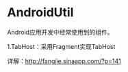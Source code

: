AndroidUtil
===========

Android应用开发中经常使用到的组件。

1.TabHost：采用Fragment实现TabHost

  详解：http://fangjie.sinaapp.com/?p=141
  

